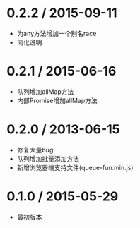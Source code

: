 0.2.2 / 2015-09-11
==================  
- 为any方法增加一个别名race
- 简化说明

0.2.1 / 2015-06-16
==================  
- 队列增加allMap方法
- 内部Promise增加allMap方法

0.2.0 / 2013-06-15
==================  
- 修复大量bug
- 队列增加批量添加方法
- 新增浏览器端支持文件(queue-fun.min.js)

0.1.0 / 2015-05-29
==================  
- 最初版本
